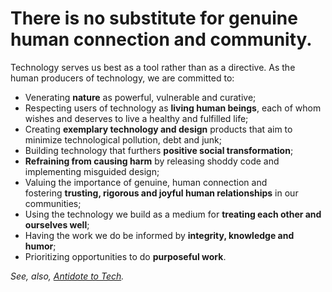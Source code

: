 # **There is no substitute for genuine human connection and community.**

Technology serves us best as a tool rather than as a directive. As the
human producers of technology, we are committed to:

  - Venerating **nature** as powerful, vulnerable and curative;
  - Respecting users of technology as **living human beings**, each of
    whom wishes and deserves to live a healthy and fulfilled life;
  - Creating **exemplary technology and design** products that aim to
    minimize technological pollution, debt and junk;
  - Building technology that furthers **positive social
    transformation**;
  - **Refraining from causing harm** by releasing shoddy code and
    implementing misguided design;
  - Valuing the importance of genuine, human connection and
    fostering **trusting, rigorous and joyful human relationships** in
    our communities;
  - Using the technology we build as a medium for **treating each other
    and ourselves well**;
  - Having the work we do be informed by **integrity, knowledge and
    humor**;
  - Prioritizing opportunities to do **purposeful work**.

  

*See, also,* [*Antidote to Tech*](http://antidoteto.tech)*.*
